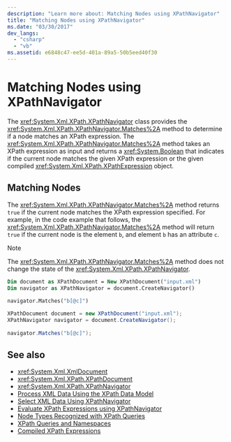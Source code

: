 ```yaml
---
description: "Learn more about: Matching Nodes using XPathNavigator"
title: "Matching Nodes using XPathNavigator"
ms.date: "03/30/2017"
dev_langs: 
  - "csharp"
  - "vb"
ms.assetid: e6848c47-ee5d-401a-89a5-50b5eed40f30
---
```

# Matching Nodes using XPathNavigator

The <xref:System.Xml.XPath.XPathNavigator> class provides the <xref:System.Xml.XPath.XPathNavigator.Matches%2A> method to determine if a node matches an XPath expression. The <xref:System.Xml.XPath.XPathNavigator.Matches%2A> method takes an XPath expression as input and returns a <xref:System.Boolean> that indicates if the current node matches the given XPath expression or the given compiled <xref:System.Xml.XPath.XPathExpression> object.  
  
## Matching Nodes  

 The <xref:System.Xml.XPath.XPathNavigator.Matches%2A> method returns `true` if the current node matches the XPath expression specified. For example, in the code example that follows, the <xref:System.Xml.XPath.XPathNavigator.Matches%2A> method will return `true` if the current node is the element `b`, and element `b` has an attribute `c`.  
  
> [!NOTE]
> The <xref:System.Xml.XPath.XPathNavigator.Matches%2A> method does not change the state of the <xref:System.Xml.XPath.XPathNavigator>.  
  
```vb  
Dim document as XPathDocument = New XPathDocument("input.xml")  
Dim navigator as XPathNavigator = document.CreateNavigator()  
  
navigator.Matches("b[@c]")  
```  
  
```csharp  
XPathDocument document = new XPathDocument("input.xml");  
XPathNavigator navigator = document.CreateNavigator();  
  
navigator.Matches("b[@c]");  
```  
  
## See also

- <xref:System.Xml.XmlDocument>
- <xref:System.Xml.XPath.XPathDocument>
- <xref:System.Xml.XPath.XPathNavigator>
- [Process XML Data Using the XPath Data Model](process-xml-data-using-the-xpath-data-model.md)
- [Select XML Data Using XPathNavigator](select-xml-data-using-xpathnavigator.md)
- [Evaluate XPath Expressions using XPathNavigator](evaluate-xpath-expressions-using-xpathnavigator.md)
- [Node Types Recognized with XPath Queries](node-types-recognized-with-xpath-queries.md)
- [XPath Queries and Namespaces](xpath-queries-and-namespaces.md)
- [Compiled XPath Expressions](compiled-xpath-expressions.md)
